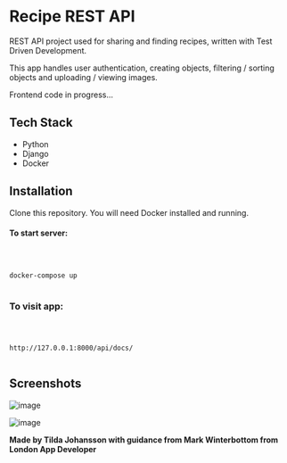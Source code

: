 # Recipe REST API

REST API project used for sharing and finding recipes, written with Test Driven Development.

This app handles user authentication, creating objects, filtering / sorting objects and uploading / viewing images.

Frontend code in progress...


## Tech Stack

+ Python
+ Django
+ Docker


## Installation

Clone this repository. You will need Docker installed and running.

#### To start server:

```bash



docker-compose up



```

### To visit app:

```bash



http://127.0.0.1:8000/api/docs/



```


## Screenshots

![image](https://user-images.githubusercontent.com/130234732/282883383-b6641b2b-7182-473c-88fc-1be953728447.png)

![image](https://user-images.githubusercontent.com/130234732/282883803-9e14b795-7442-4018-8d26-32b030f50dc5.png)


**Made by Tilda Johansson with guidance from Mark Winterbottom from London App Developer**
